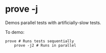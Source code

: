 # prove -j

Demos parallel tests with artificially-slow tests.

To demo:

    prove # Runs tests sequentially
		prove -j2 # Runs in parallel

